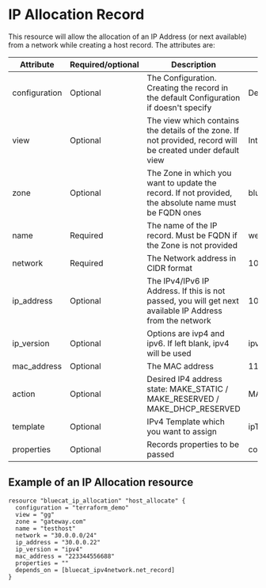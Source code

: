 # IP Allocation Record
This resource will allow the allocation of an IP Address (or next available) from a network while creating a host record. The attributes are:

| Attribute     | Required/optional | Description                                                                                                 | Example                    |
|---------------| --- |-------------------------------------------------------------------------------------------------------------|----------------------------|
| configuration | Optional | The Configuration. Creating the record in the default Configuration if doesn't specify                      | Demo                       |
| view          | Optional | The view which contains the details of the zone. If not provided, record will be created under default view | Internal                   |
| zone          | Optional | The Zone in which you want to update the record. If not provided, the absolute name must be FQDN ones       | bluecatnetworks.com        |
| name          | Required | The name of the IP record. Must be FQDN if the Zone is not provided                                         | webapp.bluecatnetworks.com |
| network       | Required | The Network address in CIDR format                                                                          | 10.0.0.0/24                |
| ip_address    | Optional | The IPv4/IPv6 IP Address. If this is not passed, you will get next available IP Address from the network    | 10.0.0.12                  |
| ip_version    | Optional | Options are ivp4 and ipv6. If left blank, ipv4 will be used                                                  | ipv4                       |
| mac_address   | Optional | The MAC address                                                                                             | 11:22:33:44:55:66          |
| action        | Optional | Desired IP4 address state: MAKE_STATIC / MAKE_RESERVED / MAKE_DHCP_RESERVED                                 | MAKE_STATIC                |
| template      | Optional | IPv4 Template which you want to assign                                                                      | ipTemplateIPv4             |
| properties    | Optional | Records properties to be passed                                                                             | comment=My comments        |

## Example of an IP Allocation resource

    resource "bluecat_ip_allocation" "host_allocate" {
      configuration = "terraform_demo"
      view = "gg"
      zone = "gateway.com"
      name = "testhost"
      network = "30.0.0.0/24"
      ip_address = "30.0.0.22"
      ip_version = "ipv4"
      mac_address = "223344556688"
      properties = ""
      depends_on = [bluecat_ipv4network.net_record]
    }
